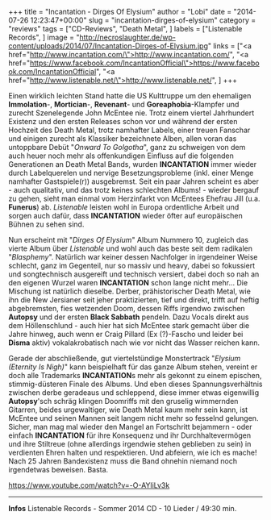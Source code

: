 +++
title = "Incantation - Dirges Of Elysium"
author = "Lobi"
date = "2014-07-26 12:23:47+00:00"
slug = "incantation-dirges-of-elysium"
category = "reviews"
tags = ["CD-Reviews", "Death Metal", ]
labels = ["Listenable Records", ]
image = "http://necroslaughter.de/wp-content/uploads/2014/07/Incantation-Dirges-of-Elysium.jpg"
links = ["<a href=\"http://www.incantation.com/\">http://www.incantation.com/</a>", "<a href=\"https://www.facebook.com/IncantationOfficial\">https://www.facebook.com/IncantationOfficial</a>", "<a href=\"http://www.listenable.net/\">http://www.listenable.net/</a>", ]
+++

Einen wirklich leichten Stand hatte die US Kulttruppe um den ehemaligen **Immolation**-, **Mortician**-, **Revenant**- und **Goreaphobia**-Klampfer und zurecht Szenelegende John McEntee nie. Trotz einem viertel Jahrhundert Existenz und den ersten Releases schon vor und während der ersten Hochzeit des Death Metal, trotz namhafter Labels, einer treuen Fanschar und einigen zurecht als Klassiker bezeichnete Alben, allen voran das untoppbare Debüt "_Onward To Golgotha_", ganz zu schweigen von dem auch heuer noch mehr als offenkundigen Einfluss auf die folgenden Generationen an Death Metal Bands, wurden **INCANTATION** immer wieder durch Labelquerelen und nervige Besetzungsprobleme (inkl. einer Menge namhafter Gastspiele(r)) ausgebremst. Seit ein paar Jahren scheint es aber - auch qualitativ, und das trotz keines schlechten Albums! - wieder bergauf zu gehen, sieht man einmal vom Herzinfarkt von McEntees Ehefrau Jill (u.a. **Funerus**) ab. _Listenable_ leisten wohl in Europa ordentliche Arbeit und sorgen auch dafür, dass **INCANTATION** wieder öfter auf europäischen Bühnen zu sehen sind.

Nun erscheint mit "_Dirges Of Elysium_" Album Nummero 10, zugleich das vierte Album über _Listenable_ und wohl auch das beste seit dem radikalen "_Blasphemy_". Natürlich war keiner dessen Nachfolger in irgendeiner Weise schlecht, ganz im Gegenteil, nur so massiv und heavy, dabei so fokussiert und songtechnisch ausgereift und technisch versiert, dabei doch so nah an den eigenen Wurzel waren **INCANTATION** schon lange nicht mehr... Die Mischung ist natürlich dieselbe. Derber, prähistorischer Death Metal, wie ihn die New Jersianer seit jeher praktizierten, tief und direkt, trifft auf heftig abgebremsten, fies wetzenden Doom, dessen Riffs irgendwo zwischen **Autopsy** und der ersten **Black Sabbath** pendeln. Dazu Vocals direkt aus dem Höllenschlund - auch hier hat sich McEntee stark gemacht über die Jahre hinweg, auch wenn er Craig Pillard (Ex (?)-Fascho und leider bei **Disma** aktiv) vokalakrobatisch nach wie vor nicht das Wasser reichen kann.

Gerade der abschließende, gut viertelstündige Monstertrack "_Elysium (Eternity Is Nigh)_" kann beispielhaft für das ganze Album stehen, vereint er doch alle Trademarks **INCANTATION**s mehr als gekonnt zu einem epischen, stimmig-düsteren Finale des Albums. Und eben dieses Spannungsverhältnis zwischen derbe geradeaus und schleppend, diese immer etwas eigenwillig **Autopsy**'sch schräg klingen Doomriffs mit den gruselig wimmernden Gitarren, beides urgewaltiger, wie Death Metal kaum mehr sein kann, ist McEntee und seinen Mannen seit langem nicht mehr so fesselnd gelungen. Sicher, man mag mal wieder den Mangel an Fortschritt bejammern - oder einfach **INCANTATION** für ihre Konsequenz und ihr Durchhaltevermögen und ihre Stiltreue (ohne allerdings irgendwie stehen geblieben zu sein) in verdienten Ehren halten und respektieren. Und abfeiern, wie ich es mache! Nach 25 Jahren Bandexistenz muss die Band ohnehin niemand noch irgendetwas beweisen. Basta.

https://www.youtube.com/watch?v=-O-AYliLv3k



---
**Infos**
Listenable Records - Sommer 2014
CD - 	10 Lieder / 49:30 min.
